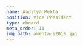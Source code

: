 ```yaml
---
name: Aaditya Mehta
position: Vice President
type: eboard
meta_order: 11
img_path: amehta-s2019.jpg
---
```

